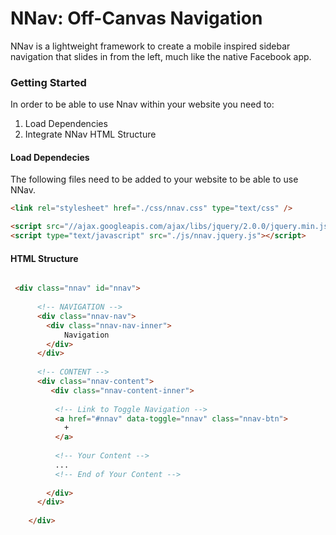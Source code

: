 # NNav: Off-Canvas Navigation

NNav is a lightweight framework to create a mobile inspired sidebar navigation
that slides in from the left, much like the native Facebook app.

### Getting Started

In order to be able to use Nnav within your website you need to:
 1. Load Dependencies
 2. Integrate NNav HTML Structure

#### Load Dependecies
The following files need to be added to your website to be able to use NNav.
    
````HTML
<link rel="stylesheet" href="./css/nnav.css" type="text/css" />

<script src="//ajax.googleapis.com/ajax/libs/jquery/2.0.0/jquery.min.js"></script>
<script type="text/javascript" src="./js/nnav.jquery.js"></script>
````

#### HTML Structure
````HTML

 <div class="nnav" id="nnav">
      
      <!-- NAVIGATION -->
      <div class="nnav-nav">
        <div class="nnav-nav-inner">
        	Navigation
        </div>
      </div>
      
      <!-- CONTENT -->
      <div class="nnav-content">
         <div class="nnav-content-inner">
           
          <!-- Link to Toggle Navigation -->
          <a href="#nnav" data-toggle="nnav" class="nnav-btn">
          	+
          </a>
           
          <!-- Your Content -->
          ...
          <!-- End of Your Content -->
           
        </div>
      </div>
      
    </div>

````